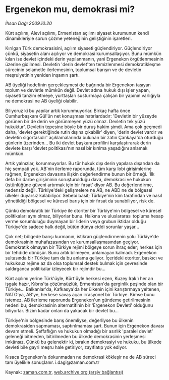 # Ergenekon mu, demokrasi mi?

*İhsan Dağı 2009.10.20*

<tr><td class="metin" colspan="2" style="padding-top: 20px; padding-left: 5px; padding-right: 10px;">Kürt açılımı, Alevi açılımı, Ermenistan açılımı siyaset kurumunun kendi dinamikleriyle sorun çözme yeteneğinin geliştiğinin işaretleri.</td></tr><tr><td class="metin" colspan="2" style="padding-top: 20px; padding-left: 5px; padding-right: 10px;"><p>Kırılgan Türk demokrasisini, açılım siyaseti güçlendiriyor. Güçlendiriyor çünkü, siyasetin alanı açılıyor ve demokrasi kurumsallaşıyor. Bunu mümkün kılan ise devlet içindeki derin yapılanmanın, yani Ergenekon örgütlenmesinin üzerine gidilmesi. Devletin 'derin devlet'ten temizlenmesi demokratikleşme sürecinin selametle ilerlemesinin, toplumsal barışın ve de devletin meşruiyetinin yeniden inşaının şartı.
<p>AB üyeliği hedefinin gerçekleşmesi de bağrında bir Ergenekon taşıyan toplum ve devletle mümkün değil. Devlet adına hukuk dışı işler yapan, siyaseti tanzim etmeye, yurttaşları susturmaya çalışan bir yapının varlığıyla ne demokrasi ne AB üyeliği olabilir.
<p>Biliyoruz ki bu yapılar artık korunmuyorlar. Birkaç hafta önce Cumhurbaşkanı Gül'ün net konuşması hatırlardadır: 'Devletin bir yüzeyde görünen bir de derin ve görünmeyen yüzü olmaz. Devletin tek yüzü hukuktur'. Devletin tepesine böyle bir duruş hakim şimdi. Ama çok geçmedi daha, 'devlet gerektiğinde rutin dışına çıkabilir' diyen, 'derin devlet vardır ve devletin sigortasıdır' açıklamalarında bulunan bir zatın Çankaya'da oturduğu günlerin üzerinden... Bu iki devlet başkanı profilini karşılaştırarak derin devlete karşı 'devlet politikası'nın nasıl bir kırılma yaşadığını anlamak mümkün.
<p>Artık yalnızlar, korunmuyorlar. Bu tür hukuk dışı derin yapılara dışarıdan da hiç sempati yok. AB'nin ilerleme raporunda, tüm karşı lobi girişimlerine rağmen, Ergenekon davasına ilişkin değerlendirme bunun bir örneği. 'İlk defa bir darbe girişiminin soruşturulduğu dava, demokrasi ve hukukun üstünlüğüne güveni artırmak için bir fırsat' diyor AB. Bu değerlendirme, nedensiz değil. Türkiye'deki gelişmelere ne AB, ne ABD ne de bölgesel ülkeler duyarsız kalabiliyor. Sebebi basit; Türkiye'nin kim tarafından ve nasıl yönetildiği bölgesel ve küresel barış için bir fırsat da sunabiliyor, risk de.
<p>Çünkü demokratik bir Türkiye ile otoriter bir Türkiye'nin bölgesel ve küresel politikaları aynı olmaz, biliyorlar bunu. Halkına ve uluslararası topluma hesap verme sorumluluğu duymayan bir liderin veya grubun iktidar olduğu Türkiye'de sadece halk değil, bütün dünya ciddi sorunlar yaşar...
<p>Çok net; bölgede barışı kurmanın, istikrarı güçlendirmenin yolu Türkiye'de demokrasinin muhafazasından ve kurumsallaşmasından geçiyor. Demokratik olmayan bir Türkiye rejimi bölgeye sorun ihraç eder; herkes için bir tehdide dönüşür. Bunu artık bilmeyen, anlamayan kalmadı. Ergenekon sultasında bir Türkiye tam da bu anlama geliyor. İçerideki otoriter, baskıcı ve hukuksuz rejime az da olsa toplumsal destek bulmak için çevresinde saldırganca politikalar izleyecek bir rejimdir bu...
<p>Kürt açılımı yerine Türk'üyle, Kürt'üyle herkesi ezen, Kuzey Irak'ı her an işgale hazır, Kıbrıs'ta çözümsüzlük, Ermenistan'da gerginlik peşinde olan bir Türkiye... Balkanlar'da, Kafkasya'da her ülkenin içini karıştırmaya yeltenen, NATO'ya, AB'ye, herkese savaş açan irrasyonel bir Türkiye. Kimse bunu istemez. AB ilerleme raporunda Ergenekon'un gündeme getirilmesinin nedeni bu; demokrasinin alternatifinin bir 'Ergenekon Devleti' olduğunu biliyorlar. Bizim kadar onları da yakacak bir devlet bu...
<p>Türkiye'nin bölgesinde barış önemliyse, değerliyse bu ülkenin demokrasiden sapmaması, saptırılmaması şart. Bunun için Ergenekon davası devam etmeli. Şeffaflığın ve hukukun olmadığı bir asırlık 'paralel devlet' geleneği bitmeden, bitirilmeden bu ülkede demokrasinin yerleşmesi imkânsız. Çünkü bu gelenektir ki, bırakın demokrasiyi ve hukuku, bu ülkede devleti bile gayri meşru hale getiriyor, zayıflatıp yok ediyor.
<p>Kısaca Ergenekon'a dokunmadan ne demokrasi kökleşir ne de AB süreci tam üyelikle sonuçlanır. i.dagi@zaman.com.tr <br/></p></p></p></p></p></p></p></p></p></td></tr>

Kaynak: [zaman.com.tr](http://zaman.com.tr/yazar.do?yazino=905377), [web.archive.org (arşiv bağlantısı)](http://web.archive.org/web/20091027050241/http://www.zaman.com.tr:80/yazar.do?yazino=905377)
